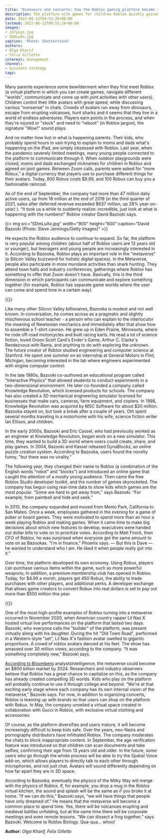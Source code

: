 ```yaml
---
title: "Dinosaurs and concerts: how the Roblox gaming platform became so popular"
description: The platform with games for children Roblox quickly gained worldwide fame. Now its founder is preparing to conquer an adult audience. Bloomberg tells the story of Roblox’s sensational rise
date: 2022-06-12T00:53:26+08:00
lastmod: 2022-06-12T00:53:26+08:00
images:
- 2ufyLqi.jpg
- SDmLuXo.jpg
caption: 'Photo: Shutterstock'
authors:
- Olga Kharif
- Felix Gillette
interest: management
channel: 
- business strategy
tags: 
---
```


Many parents experience some bewilderment when they first meet Roblox (a virtual platform in which you can create games, navigate different "worlds", communicate and come up with joint activities with other users). Children control their little avatars with great speed, while discussing various “nonsense” in chats. Crowds of avatars run away from dinosaurs, escape from erupting volcanoes, hunt sharks and it seems that they live in a world of endless adventures. Players earn points in the process, and when they're injured or "stuck" and need to "reboot" (in Roblox jargon), the signature "Wow!" sound plays.

And no matter how lost in what is happening parents. Their kids, who probably spend hours in vain trying to explain to moms and dads what's happening on the iPad, are simply obsessed with Roblox. Last year, when the pandemic severely limited meetings, many young people connected to the platform to communicate through it. When outdoor playgrounds were closed, moms and dads exchanged nicknames for children in Roblox and agreed on joint games. Between Zoom calls, parents were asked for “more Robux,” a digital currency that players use to purchase different things for their avatars. Today, 800 Robux costs $9.99, and 100 Robux can buy you a fashionable raincoat.

As of the end of September, the company had more than 47 million daily active users, up from 18 million at the end of 2019 (in the third quarter of 2021, sales after deferred revenue exceeded $637 million, up 28% year-on-year) ). “It took us a while to suddenly realize: incredible, just look at what is happening with the numbers!” Roblox creator David Bazooki says.

{{< img src="SDmLuXo.jpg" width="900" height="600" caption="David Bazooki (Photo: Steve Jennings/Getty Images)" >}}

He expects the Roblox audience to continue to expand. So far, the platform is very popular among children (about half of Roblox users are 13 years old or younger), but teenagers and young people are increasingly interested in it. According to Bazooka, Roblox plays an important role in the "metaverse" (a Silicon Valley buzzword for holistic digital spaces). In the Metaverse, people also participate in more mundane activities than shark hunting. They attend town halls and industry conferences, gatherings where Roblox has something to offer that Zoom doesn't have. Basically, this is the third dimension in which participants can communicate and explore something together (for example, Roblox has separate game worlds where the user can come and spend time in a certain way).

{{<ads>}}

Like many other Silicon Valley billionaires, Bazooka is modest and not well known. In conversation, he comes across as a pragmatic and slightly mischievous school teacher - a person who can explain to the interlocutor the meaning of Newtonian mechanics and immediately after that show how to assemble a T-shirt cannon. He grew up in Eden Prairie, Minnesota, where he rode off-road motorcycles and built racing karts. He read a lot of science fiction, loved Orson Scott Card's Ender's Game, Arthur C. Clarke's Rendezvous with Rama, and anything to do with exploring the unknown. The future creator of Roblox studied engineering and computer science at Stanford. He spent one summer on an internship at General Motors in Flint, Michigan, becoming interested in the lab where engineers experimented with engine computer control:

In the late 1980s, Bazooki co-authored an educational program called "Interactive Physics" that allowed students to conduct experiments in a two-dimensional environment. He later co-founded a company called Knowledge Revolution, which licensed products for schools. The company has also created a 3D mechanical engineering simulator licensed for businesses that make cars, cameras, farm equipment, and copiers. In 1998, Knowledge Revolution was acquired by MSC Software for about $20 million. Bazooka stayed on, but took a break after a couple of years. Oth spent several months traveling in a motorhome with his wife, science fiction writer Ian Ellison, and children.

In the early 2000s, Bazooki and Eric Cassel, who had previously worked as an engineer at Knowledge Revolution, began work on a new simulator. This time, they wanted to build a 3D world where users could create, share, and play games. In 2004, Bazooki and Kassel released DynaBlocks, an online puzzle creation system. According to Bazooka, users found the novelty funny, "but there was no virality."

The following year, they changed their name to Roblox (a combination of the English words "robot" and "blocks") and introduced an online game that caught the attention of a mostly young audience. Then came the free Roblox Studio developer toolkit, and the number of games skyrocketed. The company has begun using real-time data to show kids which games are the most popular. “Some are hard to get away from,” says Bazooki. “For example, from paintball and hide and seek.”

In 2010, the company expanded and moved from Menlo Park, California to San Mateo. Once a week, employees gathered in the evening for a game of poker or board games. They were motivated to spend more than an hour a week playing Roblox and making games. When it came time to make big decisions about which new features to develop, executives were handed out dollar bills to vote on to prioritize votes. According to Matt Finick, then CFO of Roblox, he was surprised when everyone got the same amount to vote on as Bazookas. "I'm in finance," Phoenix says. — But this is Dave — he wanted to understand who I am. He liked it when people really got into it."

Over time, the platform developed its own economy. Using Robux, players can purchase various items within the game, such as more powerful weapons; In addition, a premium membership club has opened in Roblox. Today, for $4.99 a month, players get 450 Robux, the ability to trade purchases with other players, and additional perks. A developer exchange that allows game creators to convert Robux into real dollars is set to pay out more than $500 million this year.

{{<ads>}}

One of the most high-profile examples of Roblox turning into a metaverse occurred in November 2020, when American country rapper Lil Nas X hosted virtual live performances on the platform that lasted two days. Bazooki, who everyone calls the "builder" of the platform, was present virtually along with his daughter. During the hit "Old Town Road", performed in a Western-style "set", Lil Nas X's fashion avatar swelled to gigantic proportions. A crowd of roblox avatars danced at his feet. The show has amassed over 30 million views, according to the company. “It was something completely new,” Bazooki says.

[According to Bloomberg](http://www.bloomberg.com/) analysts[](http://www.bloomberg.com/)Intelligence, the metaverse could become an $800 billion market by 2024. Researchers and industry observers believe that Roblox has a great chance to capitalize on this, as the company has already created compelling 3D worlds. Kids who play on the platform will probably continue to use it through college and beyond. “We're at that exciting early stage where each company has its own internal vision of the metaverse,” Bazooki says. For now, in addition to organizing concerts, Roblox is teaming up with brands so that users can shop on the platform with Robux. In May, the company unveiled a virtual space created in collaboration with Gucci in Roblox, with exclusive virtual clothing and accessories.

Of course, as the platform diversifies and users mature, it will become increasingly difficult to keep kids safe. Over the years, neo-Nazis and pornography distributors have infiltrated Roblox. The company moderates the chats to block inappropriate content. In September, the age verification feature was introduced so that children can scan documents and take selfies, confirming their age from 13 years old and older. In the future, some users who go through the whole process will be able to try the Spatial Voice add-on, which allows players to directly talk to each other through microphones, and not just chat. Avatars will sound differently depending on how far apart they are in 3D space.

According to Bazooka, eventually the physics of the Milky Way will merge with the physics of Roblox. If, for example, you drop a mug in the Roblox virtual kitchen, the sound and splash will be the same as if you broke it at home. “If we can do this,” Bazooki says, “we will have things that people have only dreamed of.” He means that the metaverse will become a common place to spend time. Yes, there will be volcanoes erupting and medieval battles unfolding, but at the same time there will be corporate meetings and even remote lessons. “We can dissect a frog together,” says Bazooki. Welcome to Roblox Biology. Qua-qua… whoo!

**Author:** *Olga Kharif, Felix Gillette*